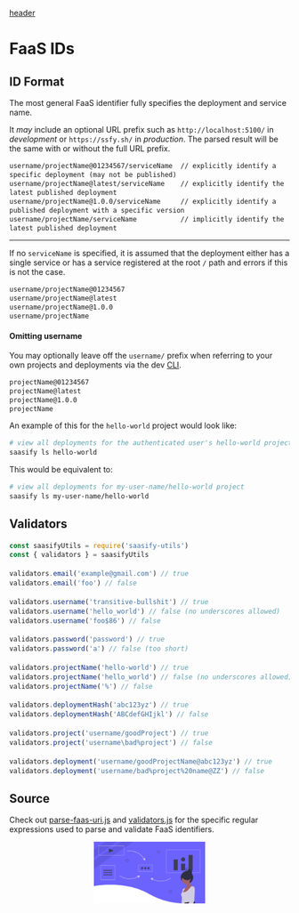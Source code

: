 [header](_header.md ':include')

# FaaS IDs

## ID Format

The most general FaaS identifier fully specifies the deployment and service name.

It *may* include an optional URL prefix such as `http://localhost:5100/` in *development* or `https://ssfy.sh/` in *production*. The parsed result will be the same with or without the full URL prefix.

```
username/projectName@01234567/serviceName  // explicitly identify a specific deployment (may not be published)
username/projectName@latest/serviceName    // explicitly identify the latest published deployment
username/projectName@1.0.0/serviceName     // explicitly identify a published deployment with a specific version
username/projectName/serviceName           // implicitly identify the latest published deployment
```

---

If no `serviceName` is specified, it is assumed that the deployment either has a single service or has a service registered at the root `/` path and errors if this is not the case.

```
username/projectName@01234567
username/projectName@latest
username/projectName@1.0.0
username/projectName
```

#### Omitting username

You may optionally leave off the `username/` prefix when referring to your own projects and deployments via the dev [CLI](https://github.com/saasify-sh/saasify/tree/master/packages/saasify-cli).

```
projectName@01234567
projectName@latest
projectName@1.0.0
projectName
```

An example of this for the `hello-world` project would look like:

```sh
# view all deployments for the authenticated user's hello-world project
saasify ls hello-world
```

This would be equivalent to:

```sh
# view all deployments for my-user-name/hello-world project
saasify ls my-user-name/hello-world
```

## Validators

```js
const saasifyUtils = require('saasify-utils')
const { validators } = saasifyUtils

validators.email('example@gmail.com') // true
validators.email('foo') // false

validators.username('transitive-bullshit') // true
validators.username('hello_world') // false (no underscores allowed)
validators.username('foo$86') // false

validators.password('password') // true
validators.password('a') // false (too short)

validators.projectName('hello-world') // true
validators.projectName('hello_world') // false (no underscores allowed)
validators.projectName('%') // false

validators.deploymentHash('abc123yz') // true
validators.deploymentHash('ABCdefGHIjkl') // false

validators.project('username/goodProject') // true
validators.project('username\bad%project') // false

validators.deployment('username/goodProjectName@abc123yz') // true
validators.deployment('username/bad%project%20name@ZZ') // false
```

## Source

Check out [parse-faas-uri.js](https://github.com/saasify-sh/saasify/blob/master/packages/saasify-utils/lib/parse-faas-uri.js) and [validators.js](https://github.com/saasify-sh/saasify/blob/master/packages/saasify-utils/lib/validators.js) for the specific regular expressions used to parse and validate FaaS identifiers.


<p align="center">
  <img src="./_media/undraw/functions.svg" alt="Functions" width="200" />
</p>
